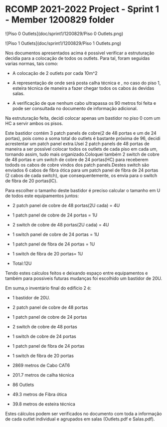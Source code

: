 RCOMP 2021-2022 Project - Sprint 1 - Member 1200829 folder
===========================================

![Piso 0 Outlets](doc/sprint1/1200829/Piso 0 Outlets.png)


![Piso 1 Outlets](doc/sprint1/1200829/Piso 1 Outlets.png)


Nos documentos apresentados acima é possivel verificar a estruturação decidia para a colocação de todos os outlets. Para tal, foram seguidas varias normas, tais como:


* A colocação de 2 outlets por cada 10m^2 

* A representação de onde será posta calha técnica e , no caso do piso 1, esteira técnica de maneira a fazer chegar todos os cabos ás devidas salas.

* A verificação de que nenhum cabo ultrapassa os 90 metros foi feita e pode ser consultada no documento de informação adicional.


Na estruturação feita, decidi colocar apenas um bastidor no piso 0 com um HC a servir ambos os pisos.

Este bastidor contém 3 patch panels de cobre(2 de 48 portas e um de 24 portas), pois como a soma total do outlets é bastante próxima de 96, decidi acrestentar um patch panel extra.Usei 2 patch panels de 48 portas de maneira a ser possível colocar todos os outlets de cada piso em cada um, tornando assim, tudo mais organizado.Coloquei também 2 switch de cobre de 48 portas e um switch de cobre de 24 portas(HC) para receberem todods os cabos de cobre vindos dos patch panels.Destes switch são enviados 6 cabos de fibra ótica para um patch panel de fibra de 24 portas (2 cabos de cada switch), que consequentemente, os envia para o switch de fibra de 20 portas(IC). 


Para escolher o tamanho deste bastidor é preciso calcular o tamanho em U de todos este equipamentos juntos:

* 2 patch panel de cobre de 48 portas(2U cada) = 4U

* 1 patch panel de cobre de 24 portas = 1U 

* 2 switch de cobre de 48 portas(2U cada) = 4U

* 1 switch panel de cobre de 24 portas = 1U 

* 1 patch panel de fibra de 24 portas = 1U

* 1 switch de fibra de 20 portas= 1U

* Total:12U 


Tendo estes calculos feitos e deixando espaço entre equipamentos e também para possiveis futuras mudanças foi escolhido um bastidor de 20U.


Em suma,o inventário final do edifício 2 é:

* 1 bastidor de 20U.

* 2 patch panel de cobre de 48 portas

* 1 patch panel de cobre de 24 portas

* 2 switch de cobre de 48 portas

* 1 switch de cobre de 24 portas

* 1 patch panel de fibra de 24 portas

* 1 switch de fibra de 20 portas

* 2869 metros de Cabo CAT6

* 201.7 metros de calha técnica

* 86 Outlets

* 49.3 metros de Fibra ótica

* 39.8 metros de esteira técnica


Estes cálculos podem ser verificados no documento com toda a informação de cada outlet individual e agrupados em salas (Outlets.pdf e Salas.pdf).
